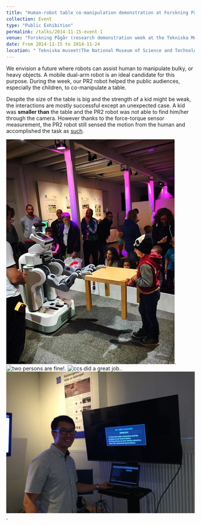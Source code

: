 ```yaml
---
title: "Human-robot table co-manipulation demonstration at Forskning Pågår 2014"
collection: Event 
type: "Public Exhibition"
permalink: /talks/2014-11-15-event-1
venue: "Forskning Pågår (research demonstration week at the Tekniska Museet) "
date: From 2014-11-15 to 2014-11-24
location: " Tekniska museet(The National Museum of Science and Technology), Museivägen 7. Stockholm"
---
```


We envision a future where robots can assist human to manipulate bulky, or heavy objects. A mobile dual-arm robot is an ideal candidate for this purpose. During the week, our PR2 robot helped the public audiences, especially the children, to co-manipulate a table. 

Despite the size of the table is big and the strength of a kid might be weak, the interactions are mostly successful except an unexpected case. A kid was **smaller than** the table and the PR2 robot was not able to find him/her through the camera. However thanks to the force-torque sensor measurement, the PR2 robot still sensed the motion from the human and accomplished the task as [such](https://www.youtube.com/watch?v=HO_amCdft-A).

![A kid is co-manipulating the table with the PR2 robot](/images/pr2-museum.png).
![two persons are fine!](/images/museum-2.png).
![ccs did a great job.](/images/museum-3.png).
![Ready to hit Ctrl-C](/images/museum-4.jpg).





